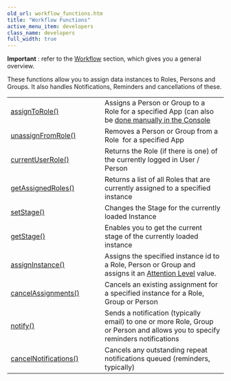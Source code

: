 ```yaml
---
old_url: workflow_functions.htm
title: "Workflow Functions"
active_menu_item: developers
class_name: developers
full_width: true
---
```



**Important** : refer to the [Workflow](/developers/documentation/product-guide/advanced-features/workflow/) section, which gives you a general overview.

These functions allow you to assign data instances to Roles, Persons and Groups. It also handles Notifications, Reminders and cancellations of these.

<table>
<tr>
<td width="230">
  <a href="/developers/documentation/scripting-apis/client-api/workflow-functions/assigntorole">assignToRole()</a>

</td>
<td width="13">
</td>
<td width="637">
  Assigns a Person or Group to a Role for a specified App (can also be <a href="/developers/documentation/product-guide/advanced-features/workflow/roles-stages) ">done manually in the Console</a>

</td>
</tr>
<tr>
<td width="230">
  <a href="/developers/documentation/scripting-apis/client-api/workflow-functions/unassignfromrole">unassignFromRole()</a>

</td>
<td width="13">
</td>
<td width="637">
Removes a Person or Group from a Role  for a specified App

</td>
</tr>
<tr>
<td width="230">
  <a href="/developers/documentation/scripting-apis/client-api/workflow-functions/currentuserrole">currentUserRole()</a>

</td>
<td width="13">
</td>
<td width="637">
Returns the Role (if there is one) of the currently logged in User / Person

</td>
</tr>
<tr>
<td width="230">
  <a href="/developers/documentation/scripting-apis/client-api/workflow-functions/getassignedroles">getAssignedRoles()</a>

</td>
<td width="13">
</td>
<td width="637">
Returns a list of all Roles that are currently assigned to a specified instance

</td>
</tr>
<tr>
<td width="230">
  <a href="/developers/documentation/scripting-apis/client-api/workflow-functions/setstage">setStage()</a>

</td>
<td width="13">
</td>
<td width="637">
Changes the Stage for the currently loaded Instance

</td>
</tr>
<tr>
<td width="230">
  <a href="/developers/documentation/scripting-apis/client-api/workflow-functions/getstage">getStage()</a>

</td>
<td width="13">
</td>
<td width="637">
Enables you to get the current stage of the currently loaded instance

</td>
</tr>
<tr>
<td width="230">
  <a href="/developers/documentation/scripting-apis/client-api/workflow-functions/assigninstance">assignInstance()</a>

</td>
<td width="13">
</td>
<td width="637">
  Assigns the specified instance id to a Role, Person or Group and assigns it an <a href="/developers/documentation/product-guide/advanced-features/workflow/attention-levels">Attention Level</a> value.

</td>
</tr>
<tr>
<td width="230">
  <a href="/developers/documentation/scripting-apis/client-api/workflow-functions/cancelassignments">cancelAssignments()</a>

</td>
<td width="13">
</td>
<td width="637">
Cancels an existing assignment for a specified instance for a Role, Group or Person

</td>
</tr>
<tr>
<td width="230">
  <a href="/developers/documentation/scripting-apis/client-api/workflow-functions/notify">notify()</a>

</td>
<td width="13">
</td>
<td width="637">
Sends a notification (typically email) to one or more Role, Group or Person and allows you to specify reminders notifications

</td>
</tr>
<tr>
<td width="230">
  <a href="/developers/documentation/scripting-apis/client-api/workflow-functions/cancelnotificationsforinstance">cancelNotifications()</a>

</td>
<td width="13">
</td>
<td width="637">
Cancels any outstanding repeat notifications queued (reminders, typically)

</td>
</tr>


</table>
